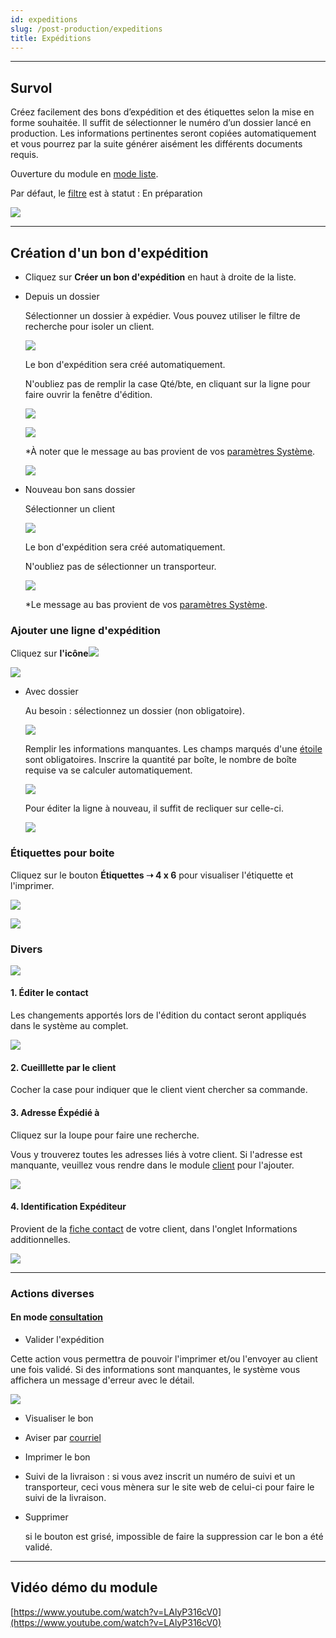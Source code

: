 ```yaml
---
id: expeditions
slug: /post-production/expeditions
title: Expéditions
---
```


---

## Survol

Créez facilement des bons d’expédition et des étiquettes selon la mise en forme souhaitée. Il suffit de sélectionner le numéro d’un dossier lancé en production. Les informations pertinentes seront copiées automatiquement et vous pourrez par la suite générer aisément les différents documents requis.

Ouverture du module en [mode liste](../03-Fonctionnalités%20générales/02-navigation.md#mode-liste).

Par défaut, le [filtre](../03-Fonctionnalités%20générales/02-navigation.md#filtres-et-tris) est à statut : En préparation

![](../../static/img/Expedition_01.png)

---

## Création d'un bon d'expédition

- Cliquez sur **Créer un bon d'expédition** en haut à droite de la liste.

* Depuis un dossier

  Sélectionner un dossier à expédier. Vous pouvez utiliser le filtre de recherche pour isoler un client.

  ![](../../static/img/Expedition_14.png)

  Le bon d'expédition sera créé automatiquement.

  N'oubliez pas de remplir la case Qté/bte, en cliquant sur la ligne pour faire ouvrir la fenêtre d'édition.

  ![](../../static/img/Expedition_16.png)

  ![](../../static/img/Expedition_17.png)

  \*À noter que le message au bas provient de vos [paramètres Système](../09-Paramètres/03-systeme.md#messages-sur-formulaires).

  ![](../../static/img/Expedition_18.png)

* Nouveau bon sans dossier

  Sélectionner un client

  ![](../../static/img/Expedition_02.png)

  Le bon d'expédition sera créé automatiquement.

  N'oubliez pas de sélectionner un transporteur.

  ![](../../static/img/Expedition_03.png)

  \*Le message au bas provient de vos [paramètres Système](../09-Paramètres/03-systeme.md#messages-sur-formulaires).

### Ajouter une ligne d'expédition

Cliquez sur **l'icône**![](../../static/img/Contacts_2_iconeajout.png)

![](../../static/img/Expedition_04.png)

- Avec dossier

  Au besoin : sélectionnez un dossier (non obligatoire).

  ![](../../static/img/Expedition_05.png)

  Remplir les informations manquantes. Les champs marqués d'une [étoile](../03-Fonctionnalités%20générales/04-champs.md#champs-obligatoires) sont obligatoires.
  Inscrire la quantité par boîte, le nombre de boîte requise va se calculer automatiquement.

  ![](../../static/img/Expedition_06.png)

  Pour éditer la ligne à nouveau, il suffit de recliquer sur celle-ci.

  ![](../../static/img/Expedition_07.png)

### Étiquettes pour boite

Cliquez sur le bouton **Étiquettes ➝ 4 x 6** pour visualiser l'étiquette et l'imprimer.

![](../../static/img/Expedition_08.png)

![](../../static/img/Expedition_09.png)

### Divers

![](../../static/img/Expedition_10.png)

#### **1\. Éditer le contact**

Les changements apportés lors de l'édition du contact seront appliqués dans le système au complet.

![](../../static/img/Expedition_11.png)

#### **2\. Cueilllette par le client**

Cocher la case pour indiquer que le client vient chercher sa commande.

#### **3\. Adresse Éxpédié à**

Cliquez sur la loupe pour faire une recherche.

Vous y trouverez toutes les adresses liés à votre client.
Si l'adresse est manquante, veuillez vous rendre dans le module [client](../04-Contacts/clients.md#ajouter-une-adresse-dexpédition) pour l'ajouter.

![](../../static/img/Expedition_12.png)

#### **4\. Identification Expéditeur**

Provient de la [fiche contact](../04-Contacts/clients.md#création-dun-client) de votre client, dans l'onglet Informations additionnelles.

![](../../static/img/Expedition_13.png)

---

###

### Actions diverses

#### En mode [consultation](../03-Fonctionnalités%20générales/02-navigation.md#mode-consultation)

- Valider l'expédition

Cette action vous permettra de pouvoir l'imprimer et/ou l'envoyer au client une fois validé.
Si des informations sont manquantes, le système vous affichera un message d'erreur avec le détail.

![](../../static/img/Expedition_15.png)

- Visualiser le bon

- Aviser par [courriel](../03-Fonctionnalités%20générales/01-courriels.md)

- Imprimer le bon

- Suivi de la livraison : si vous avez inscrit un numéro de suivi et un transporteur, ceci vous mènera sur le site web de celui-ci pour faire le suivi de la livraison.

- Supprimer

  si le bouton est grisé, impossible de faire la suppression car le bon a été validé.

---

## Vidéo démo du module

[https://www.youtube.com/watch?v=LAlyP316cV0](https://www.youtube.com/watch?v=LAlyP316cV0)
